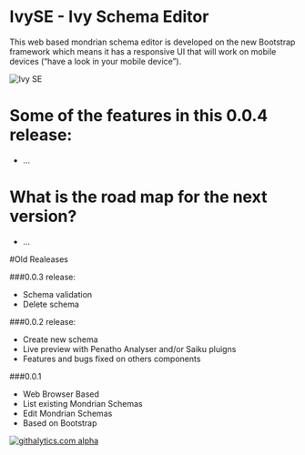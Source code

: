 IvySE - Ivy Schema Editor
=========================
This web based mondrian schema editor is developed on the new Bootstrap framework which means it has a responsive UI that will work on mobile devices (“have a look in your mobile device”).

![Ivy SE](https://raw.githubusercontent.com/ivylabs/ivy-se/master/static/custom/img/IvySE.png)

Some of the features in this 0.0.4 release:
===========================================

* ...



What is the road map for the next version?
==========================================

* ...



#Old Realeases

###0.0.3 release:


* Schema validation
* Delete schema



###0.0.2 release:


* Create new schema
* Live preview with Penatho Analyser and/or Saiku pluigns
* Features and bugs fixed on others components



###0.0.1


* Web Browser Based
* List existing Mondrian Schemas
* Edit Mondrian Schemas
* Based on Bootstrap



[![githalytics.com alpha](https://cruel-carlota.pagodabox.com/91f052df1377658712b4667d61e7a88b "githalytics.com")](http://githalytics.com/ivylabs/IvySE)
